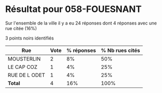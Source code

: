 # Résultat pour 058-FOUESNANT

Sur l'ensemble de la ville il y a eu 24 réponses dont 4 réponses avec une rue citée (16%)

3 points noirs identifiés

| Rue | Vote | % réponses | % Nb rues cités|
|-----|------|------------|----------------|
| MOUSTERLIN | 2 | 8% | 50%|
| LE CAP COZ | 1 | 4% | 25%|
| RUE DE L ODET | 1 | 4% | 25%|
| **Total** | 4 | 16% | 100%|
